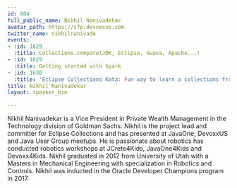 ```yaml
---
id: 884
full_public_name: Nikhil Nanivadekar
avatar_path: https://cfp.devnexus.com
twitter_name: nikhilnanivade
events:
- :id: 1629
  :title: Collections.compare(JDK, Eclipse, Guava, Apache...)
- :id: 1625
  :title: Getting started with Spark
- :id: 1630
  :title: 'Eclipse Collections Kata: Fun way to learn a collections framework'
title: Nikhil Nanivadekar
layout: speaker_bio

---
```

Nikhil Nanivadekar is a Vice President in Private Wealth Management in the Technology division of Goldman Sachs. Nikhil is the project lead and committer for Eclipse Collections and has presented at JavaOne, DevoxxUS and Java User Group meetups. He is passionate about robotics has conducted robotics workshops at JCrete4Kids, JavaOne4Kids and Devoxx4Kids. Nikhil graduated in 2012 from University of Utah with a Masters in Mechanical Engineering with specialization in Robotics and Controls. Nikhil was inducted in the Oracle Developer Champions program in 2017.